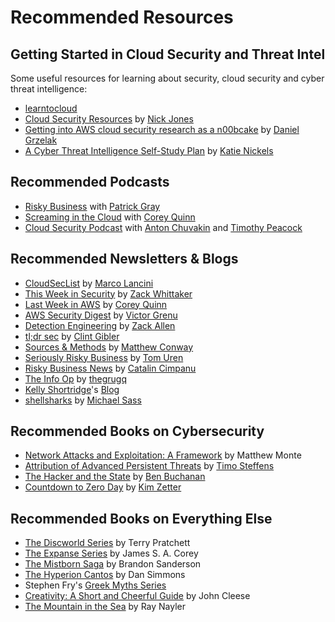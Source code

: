 # Recommended Resources

## Getting Started in Cloud Security and Threat Intel
Some useful resources for learning about security, cloud security and cyber threat intelligence:

* [learntocloud](https://learntocloud.guide/)
* [Cloud Security Resources](https://www.nojones.net/cloud-security-resources) by [Nick Jones](https://twitter.com/nojonesuk)
* [Getting into AWS cloud security research as a n00bcake](https://dagrz.com/writing/aws-security/getting-into-aws-security-research/) by [Daniel Grzelak](https://twitter.com/dagrz)
* [A Cyber Threat Intelligence Self-Study Plan](https://medium.com/katies-five-cents/a-cyber-threat-intelligence-self-study-plan-part-1-968b5a8daf9a) by [Katie Nickels](https://twitter.com/likethecoins)

## Recommended Podcasts
* [Risky Business](https://risky.biz/) with [Patrick Gray](https://twitter.com/riskybusiness)
* [Screaming in the Cloud](https://www.lastweekinaws.com/podcast/screaming-in-the-cloud/) with [Corey Quinn](https://twitter.com/QuinnyPig)
* [Cloud Security Podcast](https://cloud.withgoogle.com/cloudsecurity/podcast/) with [Anton Chuvakin](https://twitter.com/anton_chuvakin) and [Timothy Peacock](https://twitter.com/_timpeacock)

## Recommended Newsletters & Blogs
* [CloudSecList](https://cloudseclist.com/) by [Marco Lancini](https://twitter.com/lancinimarco)
* [This Week in Security](https://this.weekinsecurity.com/) by [Zack Whittaker](https://twitter.com/zackwhittaker)
* [Last Week in AWS](https://www.lastweekinaws.com/) by [Corey Quinn](https://twitter.com/QuinnyPig)
* [AWS Security Digest](https://awssecuritydigest.com/) by [Victor Grenu](https://twitter.com/zoph)
* [Detection Engineering](https://www.detectionengineering.net/) by [Zack Allen](https://twitter.com/techyteachme)
* [tl;dr sec](https://tldrsec.com/) by [Clint Gibler](https://twitter.com/clintgibler)
* [Sources & Methods](https://newsletter.sourcesmethods.com/) by [Matthew Conway](https://mastodon.social/@mattreduce)
* [Seriously Risky Business](https://srslyriskybiz.substack.com/) by [Tom Uren](https://twitter.com/tomatospy)
* [Risky Business News](https://riskybiznews.substack.com/) by [Catalin Cimpanu](https://twitter.com/campuscodi)
* [The Info Op](https://grugq.substack.com/) by [thegrugq](https://twitter.com/thegrugq)
* [Kelly Shortridge](https://twitter.com/swagitda_)'s [Blog](https://kellyshortridge.com/blog/posts/)
* [shellsharks](https://shellsharks.com/) by [Michael Sass](https://twitter.com/shellsharks)

## Recommended Books on Cybersecurity
* [Network Attacks and Exploitation: A Framework](https://www.wiley.com/en-us/Network+Attacks+and+Exploitation%3A+A+Framework-p-9781118987124) by Matthew Monte
* [Attribution of Advanced Persistent Threats](https://link.springer.com/book/10.1007/978-3-662-61313-9) by [Timo Steffens](https://twitter.com/Timo_Steffens)
* [The Hacker and the State](https://www.hup.harvard.edu/catalog.php?isbn=9780674271029&content=toc) by [Ben Buchanan](https://twitter.com/buchananben)
* [Countdown to Zero Day](https://www.penguinrandomhouse.com/books/219931/countdown-to-zero-day-by-kim-zetter/) by [Kim Zetter](https://twitter.com/KimZetter)

## Recommended Books on Everything Else
* [The Discworld Series](https://www.terrypratchettbooks.com/book-series/discworld/) by Terry Pratchett
* [The Expanse Series](https://www.jamessacorey.com/writing-type/books/) by James S. A. Corey
* [The Mistborn Saga](https://www.brandonsanderson.com/the-mistborn-saga-the-original-trilogy/) by Brandon Sanderson
* [The Hyperion Cantos](https://www.penguinrandomhouse.com/series/HYC/hyperion-cantos) by Dan Simmons
* Stephen Fry's [Greek Myths Series](https://www.chroniclebooks.com/products/mythos)
* [Creativity: A Short and Cheerful Guide](https://www.penguinrandomhouse.com/books/224638/creativity-by-john-cleese/) by John Cleese
* [The Mountain in the Sea](https://www.weidenfeldandnicolson.co.uk/titles/ray-nayler/the-mountain-in-the-sea/9781399600460/) by Ray Nayler
